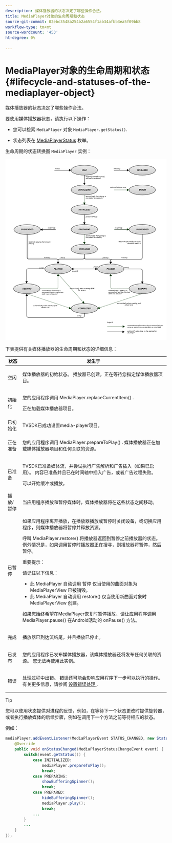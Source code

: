 ```yaml
---
description: 媒体播放器的状态决定了哪些操作合法。
title: MediaPlayer对象的生命周期和状态
source-git-commit: 02ebc3548a254b2a6554f1ab34afbb3ea5f09bb8
workflow-type: tm+mt
source-wordcount: '453'
ht-degree: 0%

---
```


# MediaPlayer对象的生命周期和状态 {#lifecycle-and-statuses-of-the-mediaplayer-object}

媒体播放器的状态决定了哪些操作合法。

要使用媒体播放器状态，请执行以下操作：

* 您可以检索 `MediaPlayer` 对象 `MediaPlayer.getStatus()`.

* 状态列表在 [MediaPlayerStatus](https://help.adobe.com/en_US/primetime/api/psdk/javadoc_2.7/com/adobe/mediacore/MediaPlayerStatus.html) 枚举。

生命周期的状态转换图 `MediaPlayer` 实例：
<!--<a id="fig_A6425F24C7734DC681D992859D2A6743"></a>-->

![](assets/media_player_statuses.png)

下表提供有关媒体播放器的生命周期和状态的详细信息：

<table id="table_82757A0043EB4AACA474E6B30326A6B7"> 
 <thead> 
  <tr> 
   <th colname="col1" class="entry"> 状态 </th> 
   <th colname="col2" class="entry"> 发生于 </th> 
  </tr> 
 </thead>
 <tbody> 
  <tr> 
   <td colname="col1"> 空闲 </td> 
   <td colname="col2"> <p>媒体播放器的初始状态。 播放器已创建，正在等待您指定媒体播放器项目。 </p> </td> 
  </tr> 
  <tr> 
   <td colname="col1"> 初始化 </td> 
   <td colname="col2"> <p>您的应用程序调用 <span class="codeph"> MediaPlayer.replaceCurrentItem() </span>. </p> <p>正在加载媒体播放器项目。 </p> </td> 
  </tr> 
  <tr> 
   <td colname="col1"> 已初始化 </td> 
   <td colname="col2"> <p>TVSDK已成功设置media-player项目。 </p> </td> 
  </tr> 
  <tr> 
   <td colname="col1"> 正在准备 </td> 
   <td colname="col2"> <p>您的应用程序调用 <span class="codeph"> MediaPlayer.prepareToPlay() </span>. 媒体播放器正在加载媒体播放器项目和任何关联的资源。 </p> </td> 
  </tr> 
  <tr> 
   <td colname="col1"> 已准备 </td> 
   <td colname="col2"> <p>TVSDK已准备媒体流，并尝试执行广告解析和广告插入（如果已启用）。 内容已准备并且已在时间轴中插入广告，或者广告过程失败。 </p> <p>可以开始缓冲或播放。 </p> </td> 
  </tr> 
  <tr> 
   <td colname="col1"> 播放/暂停 </td> 
   <td colname="col2"> <p>当应用程序播放和暂停媒体时，媒体播放器将在这些状态之间移动。 </p> </td> 
  </tr> 
  <tr> 
   <td colname="col1"> 已暂停 </td> 
   <td colname="col2"> <p>如果应用程序离开播放，在播放器播放或暂停时关闭设备，或切换应用程序，则媒体播放器将暂停并释放资源。 </p> <p>呼叫 <span class="codeph"> MediaPlayer.restore() </span> 将播放器返回到暂停之前播放器的状态。 例外情况是，如果调用暂停时播放器正在搜寻，则播放器将暂停，然后暂停。 </p> <p>重要提示：  <p>请记住以下信息： 
      <ul id="ul_1B21668994D1474AAA0BE839E0D69B00"> 
       <li id="li_08459A3AB03C45588D73FA162C27A56C">此 <span class="codeph"> MediaPlayer </span> 自动调用 <span class="codeph"> 暂停 </span> 仅当使用的曲面对象为 <span class="codeph"> MediaPlayerView </span> 已被销毁。 </li> 
       <li id="li_B9926AA2E7B9441490F37D24AE2678A1">此 <span class="codeph"> MediaPlayer </span> 自动调用 <span class="codeph"> restore() </span> 仅当使用新曲面对象时 <span class="codeph"> MediaPlayerView </span> 创建。 </li> 
      </ul> </p> </p> <p>如果您始终希望在MediaPlayer恢复时暂停播放，请让应用程序调用 <span class="codeph"> MediaPlayer.pause() </span> 在Android活动的 <span class="codeph"> onPause() </span> 方法。 </p> </td> 
  </tr> 
  <tr> 
   <td colname="col1"> 完成 </td> 
   <td colname="col2"> <p>播放器已到达流结尾，并且播放已停止。 </p> </td> 
  </tr> 
  <tr> 
   <td colname="col1"> 已发布 </td> 
   <td colname="col2"> <p>您的应用程序已发布媒体播放器，该媒体播放器还将发布任何关联的资源。 您无法再使用此实例。 </p> </td> 
  </tr> 
  <tr> 
   <td colname="col1"> 错误 </td> 
   <td colname="col2"> <p>处理过程中出错。 错误还可能会影响应用程序下一步可以执行的操作。 有关更多信息，请参阅 <a href="../../../tvsdk-2.7-for-android/content-playback-options/t-psdk-android-2.7-error-handling-set-up.md#set-up-error-handling" format="dita" scope="local"> 设置错误处理 </a>. </p> </td> 
  </tr> 
 </tbody> 
</table>

>[!TIP]
>
>您可以使用状态提供对进程的反馈，例如，在等待下一个状态更改时提供旋转器，或者执行播放媒体的后续步骤，例如在调用下一个方法之前等待相应的状态。

例如：

```java
mediaPlayer.addEventListener(MediaPlayerEvent STATUS_CHANGED, new StatusChangeEventListener() { 
    @Override  
    public void onStatusChanged(MediaPlayerStatusChangeEvent event) { 
        switch(event.getStatus()) { 
            case INITIALIZED: 
                mediaPlayer.prepareToPlay(); 
                break; 
            case PREPARING: 
                showBufferingSpinner(); 
                break; 
            case PREPARED: 
                hideBufferingSpinner(); 
                mediaPlayer.play(); 
                break; 
            ...                
        } 
        ... 
    } 
}); 
```
